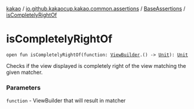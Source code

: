 [kakao](../../index.md) / [io.github.kakaocup.kakao.common.assertions](../index.md) / [BaseAssertions](index.md) / [isCompletelyRightOf](./is-completely-right-of.md)

# isCompletelyRightOf

`open fun isCompletelyRightOf(function: `[`ViewBuilder`](../../io.github.kakaocup.kakao.common.builders/-view-builder/index.md)`.() -> `[`Unit`](https://kotlinlang.org/api/latest/jvm/stdlib/kotlin/-unit/index.html)`): `[`Unit`](https://kotlinlang.org/api/latest/jvm/stdlib/kotlin/-unit/index.html)

Checks if the view displayed is completely right of the view matching the given matcher.

### Parameters

`function` - ViewBuilder that will result in matcher